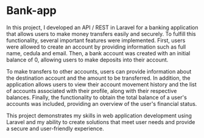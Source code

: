 # Bank-app

In this project, I developed an API / REST in Laravel for a banking application 
that allows users to make money transfers easily and securely. To fulfill this 
functionality, several important features were implemented. First, users were allowed 
to create an account by providing information such as full name, cedula and email. 
Then, a bank account was created with an initial balance of 0, allowing users to make
deposits into their account.

To make transfers to other accounts, users can provide information about the destination 
account and the amount to be transferred. In addition, the application allows users to view 
their account movement history and the list of accounts associated with their profile, along 
with their respective balances. Finally, the functionality to obtain the total balance 
of a user's accounts was included, providing an overview of the user's financial status.

This project demonstrates my skills in web application development using Laravel and my 
ability to create solutions that meet user needs and provide a secure and user-friendly experience.
